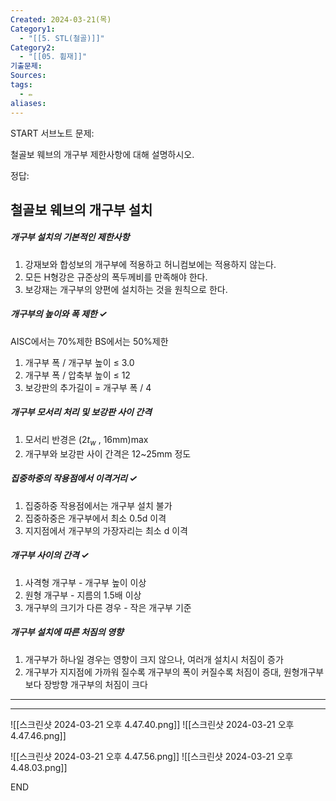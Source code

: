 ```yaml
---
Created: 2024-03-21(목)
Category1:
  - "[[5. STL(철골)]]"
Category2:
  - "[[05. 휨재]]"
기출문제: 
Sources: 
tags:
  - ✏️
aliases:
---
```

START
서브노트
문제:  

철골보 웨브의 개구부 제한사항에 대해 설명하시오.

정답: 

## 철골보 웨브의 개구부 설치 
##### 개구부 설치의 기본적인 제한사항
1. 강재보와 합성보의 개구부에 적용하고 허니컴보에는 적용하지 않는다.
2. 모든 H형강은 규준상의 폭두께비를 만족해야 한다.
3. 보강재는 개구부의 양편에 설치하는 것을 원칙으로 한다.
##### 개구부의 높이와 폭 제한 ✓
AISC에서는 70%제한 BS에서는 50%제한
1. 개구부 폭 / 개구부 높이  ≤ 3.0
2. 개구부 폭 / 압축부 높이 ≤ 12
3. 보강판의 추가길이 = 개구부 폭 / 4
##### 개구부 모서리 처리 및 보강판 사이 간격
1. 모서리 반경은 ($2t_w$ , 16mm)max
2. 개구부와 보강판 사이 간격은 12~25mm 정도
##### 집중하중의 작용점에서 이격거리 ✓
1. 집중하중 작용점에서는 개구부 설치 불가
2. 집중하중은 개구부에서 최소 0.5d 이격
3. 지지점에서 개구부의 가장자리는 최소 d 이격
##### 개구부 사이의 간격 ✓
1. 사격형 개구부 - 개구부 높이 이상
2. 원형 개구부 - 지름의 1.5배 이상
3. 개구부의 크기가 다른 경우 - 작은 개구부 기준
##### 개구부 설치에 따른 처짐의 영향
1. 개구부가 하나일 경우는 영향이 크지 않으나, 여러개 설치시 처짐이 증가
2. 개구부가 지지점에 가까워 질수록 개구부의 폭이 커질수록 처짐이 증대, 원형개구부보다 장방향 개구부의 처짐이 크다
***
***

![[스크린샷 2024-03-21 오후 4.47.40.png]]
![[스크린샷 2024-03-21 오후 4.47.46.png]]

![[스크린샷 2024-03-21 오후 4.47.56.png]]
![[스크린샷 2024-03-21 오후 4.48.03.png]]

<!--ID: 1711008614495-->
END

